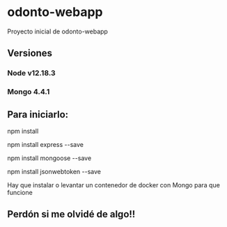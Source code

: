 # odonto-webapp
Proyecto inicial de odonto-webapp

## Versiones

### Node v12.18.3

### Mongo 4.4.1

## Para iniciarlo:

npm install

npm install express --save

npm install mongoose --save

npm install jsonwebtoken --save


Hay que instalar o levantar un contenedor de docker con Mongo para que funcione 

## Perdón si me olvidé de algo!!
